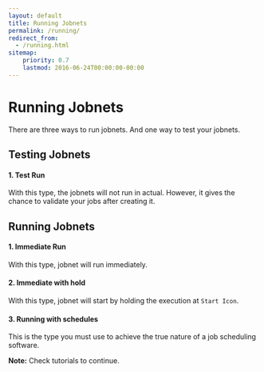 ```yaml
---
layout: default
title: Running Jobnets
permalink: /running/
redirect_from:
  - /running.html
sitemap:
    priority: 0.7
    lastmod: 2016-06-24T00:00:00-00:00
---
```


# <i class="fa fa-music"></i> Running Jobnets

There are three ways to run jobnets. And one way to test your jobnets.

## Testing Jobnets

#### 1. Test Run

With this type, the jobnets will not run in actual. However, it gives the chance to validate your jobs after creating it.

## Running Jobnets

#### 1. Immediate Run

With this type, jobnet will run immediately.

#### 2. Immediate with hold

With this type, jobnet will start by holding the execution at `Start Icon`.

#### 3. Running with schedules

This is the type you must use to achieve the true nature of a job scheduling software.


**Note:** Check tutorials to continue.